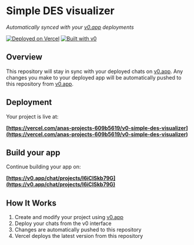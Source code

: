 # Simple DES visualizer

*Automatically synced with your [v0.app](https://v0.app) deployments*

[![Deployed on Vercel](https://img.shields.io/badge/Deployed%20on-Vercel-black?style=for-the-badge&logo=vercel)](https://vercel.com/anas-projects-609b5619/v0-simple-des-visualizer)
[![Built with v0](https://img.shields.io/badge/Built%20with-v0.app-black?style=for-the-badge)](https://v0.app/chat/projects/I6iCISkb79G)

## Overview

This repository will stay in sync with your deployed chats on [v0.app](https://v0.app).
Any changes you make to your deployed app will be automatically pushed to this repository from [v0.app](https://v0.app).

## Deployment

Your project is live at:

**[https://vercel.com/anas-projects-609b5619/v0-simple-des-visualizer](https://vercel.com/anas-projects-609b5619/v0-simple-des-visualizer)**

## Build your app

Continue building your app on:

**[https://v0.app/chat/projects/I6iCISkb79G](https://v0.app/chat/projects/I6iCISkb79G)**

## How It Works

1. Create and modify your project using [v0.app](https://v0.app)
2. Deploy your chats from the v0 interface
3. Changes are automatically pushed to this repository
4. Vercel deploys the latest version from this repository
